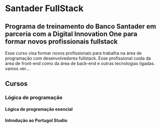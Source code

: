 # Santader FullStack

## Programa de treinamento do Banco Santader em parceria com a Digital Innovation One para formar novos profissionais fullstack

Esse curso visa formar novos profissionais para trabalha na área de programação com desenvolvedores fullstack. Esse profissional cuida da área de front-end como da área de back-end e outras tecnologias ligadas. vamos ver...

## Cursos

### Lógica de programação

#### Lógica de programação esencial

#### Introdução ao Portugol Studio
